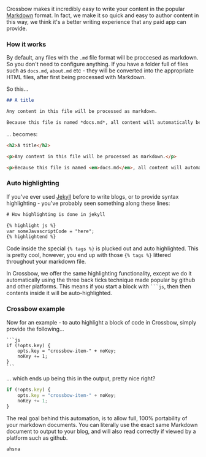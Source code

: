 Crossbow makes it incredibly easy to write your content
in the popular [Markdown]({{site.links.markdown}}) format. In fact, we make it so quick and easy 
to author content in this way, we think it's a better writing experience 
that any paid app can provide.

### How it works

By default, any files with the `.md` file format will be proccesed
as markdown. So you don't need to configure anything. If you 
have a folder full of files such as `docs.md`, `about.md` etc - they
will be converted into the appropriate HTML files, after first being
processed with Markdown.

So this...

```markdown
## A title

Any content in this file will be processed as markdown.

Because this file is named *docs.md*, all content will automatically be processed
```

... becomes:

```markdown
<h2>A title</h2>

<p>Any content in this file will be processed as markdown.</p>

<p>Because this file is named <em>docs.md</em>, all content will automatically be processed</p>
```

### Auto highlighting

If you've ever used [Jekyll]({{site.links.jekyll}}) before to write
blogs, or to provide syntax highlighting - you've probably seen something
along these lines: 

```hbs
# How highlighting is done in jekyll

{% highlight js %}
var someJavascriptCode = "here";
{% highlightend %}
```

Code inside the special `{% tags %}` is plucked out and auto 
highlighted. This is pretty cool, however, you end up with those `{% tags %}`
littered throughout your markdown file.

In Crossbow, we offer the same highlighting functionality, except we do it 
automatically using the three back ticks technique made popular by github and 
other platforms. This means if you start a block with <code>```js</code>, then 
then contents inside it will be auto-highlighted. 
 
### Crossbow example

Now for an example - to auto highlight a block of code in Crossbow, simply provide
 the following...

    ```js
    if (!opts.key) {
        opts.key = "crossbow-item-" + noKey;
        noKey += 1;
    }
    ```
... which ends up being this in the output, pretty nice right?

```js
if (!opts.key) {
    opts.key = "crossbow-item-" + noKey;
    noKey += 1;
}
```

The real goal behind this automation, is to allow full, 100% portability
 of your markdown documents. You can literally use the exact same Markdown
 document to output to your blog, and will also read correctly if viewed
 by a platform such as github.

```whatever
ahsna
```




